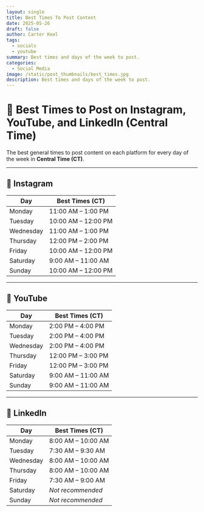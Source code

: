 ```yaml
---
layout: single
title: Best Times To Post Content
date: 2025-05-26
draft: false
author: Carter Keel
tags:
  - socials
  - youtube
summary: Best times and days of the week to post.
categories:
  - Social Media
image: /static/post_thumbnails/best_times.jpg
description: Best times and days of the week to post.
---
```


# 📅 Best Times to Post on Instagram, YouTube, and LinkedIn (Central Time)

The best general times to post content on each platform for every day of the week in **Central Time (CT)**.

---

## 📸 Instagram

| Day       | Best Times (CT)        |
|-----------|------------------------|
| Monday    | 11:00 AM – 1:00 PM     |
| Tuesday   | 10:00 AM – 12:00 PM    |
| Wednesday | 11:00 AM – 1:00 PM     |
| Thursday  | 12:00 PM – 2:00 PM     |
| Friday    | 10:00 AM – 12:00 PM    |
| Saturday  | 9:00 AM – 11:00 AM     |
| Sunday    | 10:00 AM – 12:00 PM    |

---

## 🎥 YouTube

| Day       | Best Times (CT)        |
|-----------|------------------------|
| Monday    | 2:00 PM – 4:00 PM      |
| Tuesday   | 2:00 PM – 4:00 PM      |
| Wednesday | 2:00 PM – 4:00 PM      |
| Thursday  | 12:00 PM – 3:00 PM     |
| Friday    | 12:00 PM – 3:00 PM     |
| Saturday  | 9:00 AM – 11:00 AM     |
| Sunday    | 9:00 AM – 11:00 AM     |

---

## 💼 LinkedIn

| Day       | Best Times (CT)        |
|-----------|------------------------|
| Monday    | 8:00 AM – 10:00 AM     |
| Tuesday   | 7:30 AM – 9:30 AM      |
| Wednesday | 8:00 AM – 10:00 AM     |
| Thursday  | 8:00 AM – 10:00 AM     |
| Friday    | 7:30 AM – 9:00 AM      |
| Saturday  | *Not recommended*      |
| Sunday    | *Not recommended*      |

